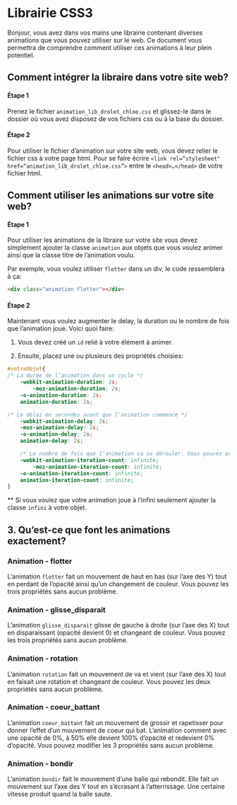 # Librairie CSS3

Bonjour, vous avez dans vos mains une librairie contenant diverses animations que vous pouvez utiliser sur le web. Ce document vous permettra de comprendre comment utiliser ces animations à leur plein potentiel.

## Comment intégrer la libraire dans votre site web?

#### Étape 1

Prenez le fichier `animation_lib_drolet_chloe.css` et glissez-le dans le dossier où vous avez disposez de vos fichiers css ou à la base du dossier. 

#### Étape 2

Pour utiliser le fichier d’animation sur votre site web, vous devez relier le fichier css à votre page html. Pour se faire écrire `<link rel=“stylesheet" href=“animation_lib_drolet_chloe.css”>` entre le `<head>…</head>` de votre fichier html.



## Comment utiliser les animations sur votre site web?

#### Étape 1

Pour utiliser les animations de la libraire sur votre site vous devez simplement ajouter la classe `animation` aux objets que vous voulez animer ainsi que la classe titre de l’animation voulu.

Par exemple, vous voulez utiliser `flotter` dans un div, le code ressemblera à ça:

```html
<div class="animation flotter"></div>
```

#### Étape 2

Maintenant vous voulez augmenter le delay, la duration ou le nombre de fois que l’animation joue. Voici quoi faire:

1. Vous devez créé un `id` relié à votre élément à animer.

2. Ensuite, placez une ou plusieurs des propriétés choisies:

```css
#votreObjet{
/* La durée de l’animation dans un cycle */
	-webkit-animation-duration: 2s;
    	-moz-animation-duration: 2s;
	-o-animation-duration: 2s;
   	animation-duration: 2s;

/* Le délai en secondes avant que l’animation commence */
	-webkit-animation-delay: 2s;
	-moz-animation-delay: 2s;
	-o-animation-delay: 2s;
	animation-delay: 2s;

	/* Le nombre de fois que l’animation va se dérouler. Vous pouvez entre le nombre de fois exact que vous voulez que l'animation se déroule ou vous pouvez écrire infinite (infini de fois) */
	-webkit-animation-iteration-count: infinite;
    	-moz-animation-iteration-count: infinite;
   	-o-animation-iteration-count: infinite;
	animation-iteration-count: infinite;
}

```

** Si vous voulez que votre animation joue à l’infini seulement ajouter la classe `infini` à votre objet.



## 3. Qu’est-ce que font les animations exactement?

### Animation - flotter

L’animation `flotter` fait un mouvement de haut en bas (sur l’axe des Y) tout en perdant de l’opacité ainsi qu’un changement de couleur. Vous pouvez les trois propriétés sans aucun problème.

### Animation - glisse_disparait 

L’animation `glisse_disparait` glisse de gauche à droite (sur l’axe des X) tout en disparaissant (opacité devient 0) et changeant de couleur. Vous pouvez les trois propriétés sans aucun problème.

### Animation - rotation

L’animation `rotation` fait un mouvement de va et vient (sur l’axe des X) tout en faisait une rotation et changeant de couleur. Vous pouvez les deux propriétés sans aucun problème.

### Animation - coeur_battant

L’animation `coeur_battant` fait un mouvement de grossir et rapetisser pour donner l’effet d’un mouvement de coeur qui bat. L’animation comment avec une opacité de 0%, à 50% elle devient 100% d’opacité et redevient 0% d’opacité.  Vous pouvez modifier les 3 propriétés sans aucun problème.

### Animation - bondir

L’animation `bondir` fait le mouvement d’une balle qui rebondit. Elle fait un mouvement sur l’axe des Y tout en s’écrasant à l’atterrissage. Une certaine vitesse produit quand la balle saute.
